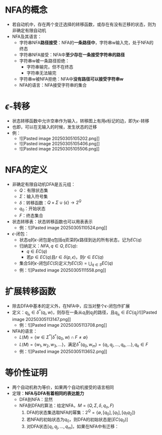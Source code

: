 # NFA的概念
- 若自动机中，存在两个变迁选择的转移函数，或存在有没有迁移的状态，则为非确定有限自动机
- NFA及其语言：
	- 字符串NFA**路径接受**：NFA的**一条路径中**，字符串w输入完，处于NFA的终态
	- 字符串NFA接受：NFA中**至少存在一条接受字符串的路径**
	- 字符串w被一条路径拒绝：
		- 字符串输完，但不在终态
		- 字符串无法输完
	- 字符串w被NFA拒绝：NFA中**没有路径可以接受字符串w**
	- NFA的语言：NFA接受字符串的集合
# $\epsilon$-转移
- 状态转移函数中允许空串作为输入，转移图上有用$\epsilon$标记的边，即为$\epsilon$-转移
- 也即，可以在无输入的时候，发生状态的迁移
- 例：
	- ![[Pasted image 20250305105202.png]]
	- ![[Pasted image 20250305105406.png]]
	- ![[Pasted image 20250305105506.png]]
# NFA的定义
- 非确定有限自动机DFA是五元组：
	- $Q$：有限状态集
	- $\Sigma$：输入符号集
	- $\delta$：转移函数：$Q\times \Sigma\cup\{\epsilon\}\rightarrow2^Q$
	- $q_0$：开始状态
	- $F$：终态集合
- 状态转移表：状态转移函数也可以用表表示
	- 例：![[Pasted image 20250305110524.png]]
- $\epsilon$-闭包：
	- 状态q的$\epsilon$-闭包是q包括q资深的$\epsilon$路径到达的所有状态，记为$EC(q)$
	- 归纳定义：$NFA,q\in Q,EC(q):$
		- $q\in EC(q)$
		- 若$p\in EC(q)$且$r\in \delta(p,\epsilon)$，则$r\in EC(q)$
	- 集合S的$\epsilon$-闭包$EC(S)$定义为$EC(S)=\bigcup_{q\in S}EC(q)$
	- 例：![[Pasted image 20250305111558.png]]
# 扩展转移函数
- 除去DFA中基本的定义外，在NFA中，应当对整个$\epsilon$-闭包作扩展
- 定义：$q_{j_k} \in \delta^*(q_i,w)$，则存在一条从$q_i$到$q_j$的路径，且$q_{j_k} \in EC\{q_j\}$![[Pasted image 20250305113147.png]]
	- 例：![[Pasted image 20250305113708.png]]
- NFA的语言：
	- $L(M)=\{w\in \Sigma^*|\delta^*(q_0,w)\cap F\neq \emptyset\}$
	- $L(M)=\{w_1,w_2,w_3,...\}$，满足$\delta^*(q_0,w_m)=\{q_i,q_j,...,q_k,...\},q_k\in F$
	- 例：![[Pasted image 20250305113652.png]]
# 等价性证明
- 两个自动机称为等价，如果两个自动机接受的语言相同
- 定理：**NFA与DFA有着相同的表达能力**
	- DFA到NFA：显然
	- NFA到DFA的算法：给定NFA，$M=(Q,\Sigma,\delta,q_o,F)$
		1. DFA的状态集选取NFA的幂集：$2^Q=\{\emptyset,[q_0],[q_1],[q_1q_2]\}$
		2. 若NFA的初始状态为$q_0$，则DFA的初始状态是$[EC(q_0)]$
		3. 对DFA状态$[q_i,q_j,...,q_m]$，如果在NFA中有迁移：